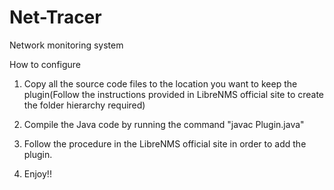 # Net-Tracer
Network monitoring system

How to configure
  1. Copy all the source code files to the location you want to      keep the plugin(Follow the instructions provided in LibreNMS official site to create the folder hierarchy required)

  2. Compile the Java code by running the command "javac Plugin.java"

  3. Follow the procedure in the LibreNMS official site in order to add the plugin.

  4. Enjoy!!
